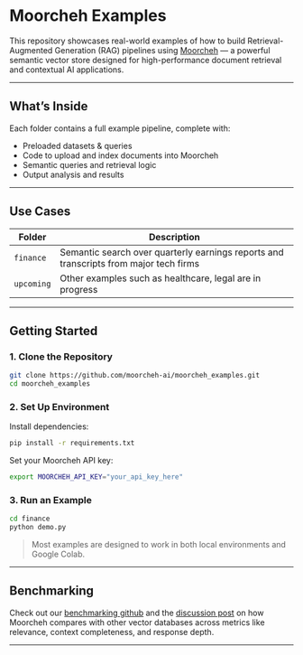 # Moorcheh Examples

This repository showcases real-world examples of how to build Retrieval-Augmented Generation (RAG) pipelines using [Moorcheh](https://github.com/mjfekri/moorcheh-python-sdk) — a powerful semantic vector store designed for high-performance document retrieval and contextual AI applications.

---

## What’s Inside

Each folder contains a full example pipeline, complete with:

- Preloaded datasets  & queries 
- Code to upload and index documents into Moorcheh
- Semantic queries and retrieval logic
- Output analysis and results

---

## Use Cases

| Folder       | Description                                                                            |
|--------------|----------------------------------------------------------------------------------------|
| `finance`    | Semantic search over quarterly earnings reports and transcripts from major tech firms |
| `upcoming` | Other examples such as healthcare, legal are in progress     |

---

## Getting Started

### 1. Clone the Repository

```bash
git clone https://github.com/moorcheh-ai/moorcheh_examples.git
cd moorcheh_examples
```

### 2. Set Up Environment

Install dependencies:

```bash
pip install -r requirements.txt
```

Set your Moorcheh API key:

```bash
export MOORCHEH_API_KEY="your_api_key_here"
```

### 3. Run an Example

```bash
cd finance
python demo.py
```

>  Most examples are designed to work in both local environments and Google Colab.

---

## Benchmarking

Check out our [benchmarking github]((https://github.com/moorcheh-ai/moorcheh-benchmarks)) and the [discussion post](https://github.com/moorcheh-ai/moorcheh-benchmarks/discussions/3) on how Moorcheh compares with other vector databases across metrics like relevance, context completeness, and response depth.

---
